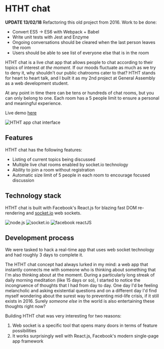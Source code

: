 # HTHT chat

__UPDATE 13/02/18__ Refactoring this old project from 2016. Work to be done:

- Convert ES5 -> ES6 with Webpack + Babel
- Write unit tests with Jest and Enzyme
- Ongoing conversations should be cleared when the last person leaves the room
- Users should be able to see list of everyone else that is in the room

HTHT chat is a live chat app that allows people to chat according to their topics of interest _at the moment_. If our moods fluctuate as much as we try to deny it, why shouldn't our public chatrooms cater to that? HTHT stands for heart to heart talk, and I built it as my 2nd project at General Assembly as a web development student.

At any point in time there can be tens or hundreds of chat rooms, but you can only belong to one. Each room has a 5 people limit to ensure a personal and meaningful experience.

Live demo [here](https://htht-chat.herokuapp.com/)

![HTHT app chat interface](http://i.imgur.com/cwynRVd.gif)

## Features

HTHT chat has the following features:
* Listing of current topics being discussed
* Multiple live chat rooms enabled by socket.io technology
* Ability to join a room without registration
* Automatic size limit of 5 people in each room to encourage focused discussion

## Technology stack

HTHT chat is built with Facebook's React.js for blazing fast DOM re-rendering and [socket.io](www.socket.io) web sockets.

![node.js](https://upload.wikimedia.org/wikipedia/commons/7/7e/Node.js_logo_2015.svg)
![socket.io](http://www.gamedev.net/uploads/c306ef24cacc68adbb5695d3fcf67e9d.png)
![facebook reactJS](https://platform-user-uploads.s3.amazonaws.com/blog/category/logo/291/react.png)

## Development process

We were tasked to hack a real-time app that uses web socket technology and had roughly 3 days to complete it.

The HTHT chat concept had always lurked in my mind: a web app that instantly connects me with someone who is thinking about something that I'm also thinking about at the moment. During a particularly long streak of daily morning meditation (like 15 days or so), I started to notice the incongruence of thoughts that I had from day to day. One day I'd be feeling melancholic and asking existential questions and on a different day I'd find myself wondering about the surest way to preventing mid-life crisis, if it still exists in 2016. Surely _someone else_ in the world is also entertaining these thoughts right now?

Building HTHT chat was very interesting for two reasons:
1. Web socket is a specific tool that opens many doors in terms of feature possibilities
2. It works surprisingly well with React.js, Facebook's modern single-page app framework
